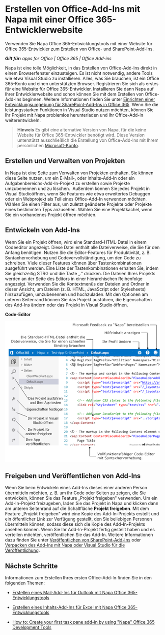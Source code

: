 
# Erstellen von Office-Add-Ins mit Napa mit einer Office 365-Entwicklerwebsite
Verwenden Sie Napa Office 365-Entwicklungstools mit einer Website für Office 365-Entwickler zum Erstellen von Office- und SharePoint-Add-Ins.

 _**Gilt für:** apps for Office | Office 365 | Office Add-ins_

Napa ist eine tolle Möglichkeit, in das Erstellen von Office-Add-Ins direkt in einem Browserfenster einzusteigen. Es ist nicht notwendig, andere Tools wie etwa Visual Studio zu installieren. Alles, was Sie brauchen, ist ein Office 365-Konto und einen unterstützten Browser. Registrieren Sie sich als erstes für eine Website für Office 365-Entwickler. Installieren Sie dann Napa auf Ihrer Entwicklerwebsite und schon können Sie mit dem Erstellen von Office-Add-Ins beginnen. Weitere Informationen finden Sie unter [Einrichten einer Entwicklungsumgebung für SharePoint-Add-Ins in Office 365](http://msdn.microsoft.com/library/b22ce52a-ae9e-4831-9b68-c9210af6dc54%28Office.15%29.aspx). Wenn Sie die leistungsstarken Funktionen in Visual Studio nutzen möchten, können Sie Ihr Projekt mit Napa problemlos herunterladen und Ihr Office-Add-In weiterentwickeln.

 >**Hinweis**  Es gibt eine alternative Version von Napa, für die keine Website für Office 365-Entwickler benötigt wird. Diese Version unterstützt ausschließlich die Erstellung von Office-Add-Ins mit Ihrem persönlichen [Microsoft-Konto](http://www.microsoft.com/de-de/account/default.aspx). 


## Erstellen und Verwalten von Projekten


In Napa ist eine Seite zum Verwalten von Projekten enthalten. Sie können diese Seite nutzen, um ein E-Mail-, oder Inhalts-Add-In oder ein Aufgabenbereichs-Add-In-Projekt zu erstellen sowie Projekte umzubenennen und zu löschen.  Außerdem können Sie jedes Projekt in Visual Studioöffnen, wenn Sie Features wie etwa erweitertes Debuggen oder ein Webprojekt als Teil eines Office-Add-In verwenden möchten. Wählen Sie einen Filter aus, um zuletzt geänderte Projekte oder Projekte eines bestimmten Typs anzusehen. Wählen Sie eine Projektkachel, wenn Sie ein vorhandenes Projekt öffnen möchten. 


## Entwickeln von Add-Ins


Wenn Sie ein Projekt öffnen, wird eine Standard-HTML-Datei in einem Codeeditor angezeigt. Diese Datei enthält alle Dateiverweise, die Sie für den Anfang benötigen. Nutzen Sie die Editor-Features für Produktivität, z. B. Syntaxhervorhebung und Codevervollständigung, um den Code zu schreiben. Viele dieser Features können über Tastenkombinationen ausgeführt werden. Eine Liste der Tastenkombinationen erhalten Sie, indem Sie gleichzeitig STRG und die Taste „." drücken. Die Dateien Ihres Projekts werden an der Seite des Editors in einer hierarchischen Reihenfolge angezeigt. Verwenden Sie die Kontextmenüs der Dateien und Ordner in dieser Ansicht, um Dateien (z. B. HTML, JavaScript oder Stylesheets) hinzuzufügen, umzubenennen und hochzuladen. Mit den Optionen am unteren Seitenrand können Sie das Projekt ausführen, die Eigenschaften des Add-Ins ändern oder das Projekt in Visual Studio öffnen. 


**Code-Editor**

![Code-Editor](../../images/Apps_NAPA_Code_Editor.PNG)


## Freigeben und Veröffentlichen von Add-Ins


Wenn Sie beim Entwickeln eines Add-Ins dieses einer anderen Person übermitteln möchten, z. B. um ihr Code oder Seiten zu zeigen, die Sie entwickeln, können Sie das Feature „Projekt freigeben" verwenden. Um ein Add-In-Projekt freizugeben, laden Sie das Projekt in Napa und klicken dann am unteren Seitenrand auf die Schaltfläche  **Projekt freigeben**. Mit dem Feature „Projekt freigeben" wird eine Kopie des Add-In-Projekts erstellt und ein öffentlicher Link zur Verfügung gestellt, den Sie beliebigen Personen übermitteln können, sodass diese sich die Kopie des Add-In-Projekts ansehen können. Wenn Sie Ihr Add-In-Projekt fertig gestellt haben und es verteilen möchten, veröffentlichen Sie das Add-In. Weitere Informationen dazu finden Sie unter [Veröffentlichen von SharePoint-Add-Ins](http://msdn.microsoft.com/library/f5a92b98-5520-4bba-9131-b56d2a21a321%28Office.15%29.aspx) oder [Verpacken des Add-Ins mit Napa oder Visual Studio für die Veröffentlichung](../publish/package-your-add-in-using-napa-or-visual-studio.md).




## Nächste Schritte


Informationen zum Erstellen Ihres ersten Office-Add-In finden Sie in den folgenden Themen:


- [Erstellen eines Mail-Add-Ins für Outlook mit Napa Office 365-Entwicklungstools](aca047c7-5afa-4511-9cac-e22ce9c3bcd7.md)
    
- [Erstellen eines Inhalts-Add-Ins für Excel mit Napa Office 365-Entwicklungstools](create-a-content-add-in-with-napa.md)
    
- [How to: Create your first task pane add-in by using "Napa" Office 365 Development Tools](https://dev.outlook.com/MailAppsGettingStarted/GetStarted.aspx)
    

